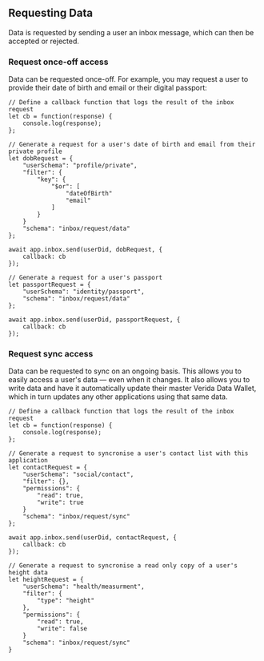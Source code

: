 
## Requesting Data

Data is requested by sending a user an inbox message, which can then be accepted or rejected.

### Request once-off access

Data can be requested once-off. For example, you may request a user to provide their date of birth and email or their digital passport:

```
// Define a callback function that logs the result of the inbox request
let cb = function(response) {
    console.log(response);
};

// Generate a request for a user's date of birth and email from their private profile
let dobRequest = {
    "userSchema": "profile/private",
    "filter": {
        "key": {
            "$or": [
                "dateOfBirth"
                "email"
            ]
        }
    }
    "schema": "inbox/request/data"
};

await app.inbox.send(userDid, dobRequest, {
    callback: cb
});

// Generate a request for a user's passport
let passportRequest = {
    "userSchema": "identity/passport",
    "schema": "inbox/request/data"
};

await app.inbox.send(userDid, passportRequest, {
    callback: cb
});
```


### Request sync access

Data can be requested to sync on an ongoing basis. This allows you to easily access a user's data &mdash; even when it changes. It also allows you to write data and have it automatically update their master Verida Data Wallet, which in turn updates any other applications using that same data.

```
// Define a callback function that logs the result of the inbox request
let cb = function(response) {
    console.log(response);
};

// Generate a request to syncronise a user's contact list with this application
let contactRequest = {
    "userSchema": "social/contact",
    "filter": {},
    "permissions": {
        "read": true,
        "write": true
    }
    "schema": "inbox/request/sync"
};

await app.inbox.send(userDid, contactRequest, {
    callback: cb
});

// Generate a request to syncronise a read only copy of a user's height data
let heightRequest = {
    "userSchema": "health/measurment",
    "filter": {
        "type": "height"
    },
    "permissions": {
        "read": true,
        "write": false
    }
    "schema": "inbox/request/sync"
}
```